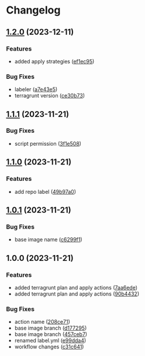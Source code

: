 # Changelog

## [1.2.0](https://github.com/wayofdev/gh-actions-terragrunt/compare/v1.1.1...v1.2.0) (2023-12-11)


### Features

* added apply strategies ([ef1ec95](https://github.com/wayofdev/gh-actions-terragrunt/commit/ef1ec95acc2107114627396ca4af47dcc356035b))


### Bug Fixes

* labeler ([a7e43e5](https://github.com/wayofdev/gh-actions-terragrunt/commit/a7e43e5d9fd609cd6c4cdb5c768a1195bf240406))
* terragrunt version ([ce30b73](https://github.com/wayofdev/gh-actions-terragrunt/commit/ce30b7372047101110d3477f48980a969fc47a2b))

## [1.1.1](https://github.com/wayofdev/gh-actions-terragrunt/compare/v1.1.0...v1.1.1) (2023-11-21)


### Bug Fixes

* script permission ([3f1e508](https://github.com/wayofdev/gh-actions-terragrunt/commit/3f1e5081ec3fd7efb199a015e08e1d9a50ec7e59))

## [1.1.0](https://github.com/wayofdev/gh-actions-terragrunt/compare/v1.0.1...v1.1.0) (2023-11-21)


### Features

* add repo label ([49b97a0](https://github.com/wayofdev/gh-actions-terragrunt/commit/49b97a04519d17b45c77f2210d0bb1c124534bfe))

## [1.0.1](https://github.com/wayofdev/gh-actions-terragrunt/compare/v1.0.0...v1.0.1) (2023-11-21)


### Bug Fixes

* base image name ([c6299f1](https://github.com/wayofdev/gh-actions-terragrunt/commit/c6299f124ee2866217657891399bde9a01bd793f))

## 1.0.0 (2023-11-21)


### Features

* added terragrunt plan and apply actions ([7aa6ede](https://github.com/wayofdev/gh-actions-terragrunt/commit/7aa6ede8a23a9f493458391cabc4408e73ed2dff))
* added terragrunt plan and apply actions ([90b4432](https://github.com/wayofdev/gh-actions-terragrunt/commit/90b44324630c7e1e7990f11678e414748c7887b3))


### Bug Fixes

* action name ([208ce71](https://github.com/wayofdev/gh-actions-terragrunt/commit/208ce719accba57c38f85229459b7ffb1d5c3cab))
* base image branch ([d177295](https://github.com/wayofdev/gh-actions-terragrunt/commit/d177295f5445be445d5cca90294f899f1846bafa))
* base image branch ([457ceb7](https://github.com/wayofdev/gh-actions-terragrunt/commit/457ceb759ce4e657341c6445023ea1d69f78457f))
* renamed label.yml ([e99dda4](https://github.com/wayofdev/gh-actions-terragrunt/commit/e99dda4b9a1dfc54b5a215390ba931538328e578))
* workflow changes ([c31c641](https://github.com/wayofdev/gh-actions-terragrunt/commit/c31c6415927f61c97610b7cac6c584a9e77eb5ff))
